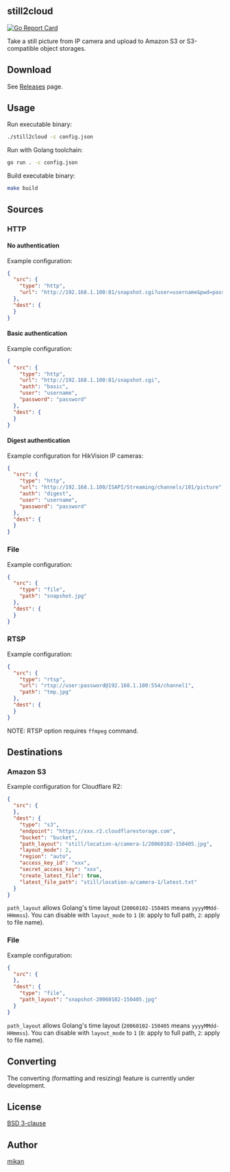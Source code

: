 still2cloud
-----------

[![Go Report Card](https://goreportcard.com/badge/github.com/mikan/still2cloud)](https://goreportcard.com/report/github.com/mikan/still2cloud)

Take a still picture from IP camera and upload to Amazon S3 or S3-compatible object storages.

## Download

See [Releases](https://github.com/mikan/still2cloud/releases) page.

## Usage

Run executable binary:

```sh
./still2cloud -c config.json
```

Run with Golang toolchain:

```sh
go run . -c config.json
```

Build executable binary:

```sh
make build
```

## Sources

### HTTP

#### No authentication

Example configuration:

```json
{
  "src": {
    "type": "http",
    "url": "http://192.168.1.100:81/snapshot.cgi?user=username&pwd=password"
  },
  "dest": {
  }
}
```

#### Basic authentication

Example configuration:

```json
{
  "src": {
    "type": "http",
    "url": "http://192.168.1.100:81/snapshot.cgi",
    "auth": "basic",
    "user": "username",
    "password": "password"
  },
  "dest": {
  }
}
```

#### Digest authentication

Example configuration for HikVision IP cameras:

```json
{
  "src": {
    "type": "http",
    "url": "http://192.168.1.100/ISAPI/Streaming/channels/101/picture",
    "auth": "digest",
    "user": "username",
    "password": "password"
  },
  "dest": {
  }
}
```

### File

Example configuration:

```json
{
  "src": {
    "type": "file",
    "path": "snapshot.jpg"
  },
  "dest": {
  }
}
```

### RTSP

Example configuration:

```json
{
  "src": {
    "type": "rtsp",
    "url": "rtsp://user:password@192.168.1.100:554/channel1",
    "path": "tmp.jpg"
  },
  "dest": {
  }
}
```

NOTE: RTSP option requires `ffmpeg` command.

## Destinations

### Amazon S3

Example configuration for Cloudflare R2:

```json
{
  "src": {
  },
  "dest": {
    "type": "s3",
    "endpoint": "https://xxx.r2.cloudflarestorage.com",
    "bucket": "bucket",
    "path_layout": "still/location-a/camera-1/20060102-150405.jpg",
    "layout_mode": 2,
    "region": "auto",
    "access_key_id": "xxx",
    "secret_access_key": "xxx",
    "create_latest_file": true,
    "latest_file_path": "still/location-a/camera-1/latest.txt"
  }
}
```

`path_layout` allows Golang's time layout (`20060102-150405` means `yyyyMMdd-HHmmss`).
You can disable with `layout_mode` to `1` (`0`: apply to full path, `2`: apply to file name).

### File

Example configuration:

```json
{
  "src": {
  },
  "dest": {
    "type": "file",
    "path_layout": "snapshot-20060102-150405.jpg"
  }
}
```

`path_layout` allows Golang's time layout (`20060102-150405` means `yyyyMMdd-HHmmss`).
You can disable with `layout_mode` to `1` (`0`: apply to full path, `2`: apply to file name).

## Converting

The converting (formatting and resizing) feature is currently under development.

## License

[BSD 3-clause](LICENSE)

## Author

[mikan](https://github.com/mikan)
